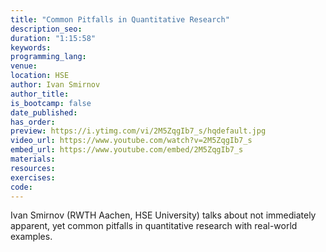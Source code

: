 ```yaml
---
title: "Common Pitfalls in Quantitative Research"
description_seo:
duration: "1:15:58"
keywords:
programming_lang:
venue:
location: HSE
author: Ivan Smirnov
author_title: 
is_bootcamp: false
date_published:
has_order:
preview: https://i.ytimg.com/vi/2M5ZqgIb7_s/hqdefault.jpg
video_url: https://www.youtube.com/watch?v=2M5ZqgIb7_s
embed_url: https://www.youtube.com/embed/2M5ZqgIb7_s
materials:
resources:
exercises:
code:
---
```


Ivan Smirnov (RWTH Aachen, HSE University) talks about not immediately apparent, yet common pitfalls in quantitative research with real-world examples.

